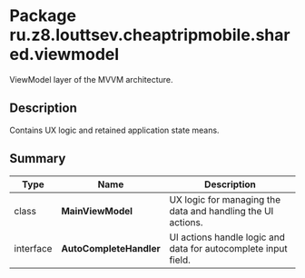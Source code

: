 # Package ru.z8.louttsev.cheaptripmobile.shared.viewmodel

ViewModel layer of the MVVM architecture.

## Description

Contains UX logic and retained application state means.

## Summary

Type                  | Name                            | Description
----------------------|---------------------------------|-----------------------------------------------
class                 | **MainViewModel**               | UX logic for managing the data and handling the UI actions.
interface             | **AutoCompleteHandler**         | UI actions handle logic and data for autocomplete input field.
